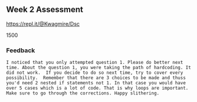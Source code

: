 ## Week 2 Assessment

https://repl.it/@Kwagmire/Dsc

1500

### Feedback
`
I noticed that you only attempted question 1. Please do better next time.
About the question 1, you were taking the path of hardcoding. It did not work. 
If you decide to do so next time, try to cover every possibility. 
Remember that there are 3 choices to be made and thuss you'd need 2 nested if statements not 1. In that case you would have over 5 cases which is a lot of code.
That is why loops are important. Make sure to go through the corrections.
Happy slithering.
`
